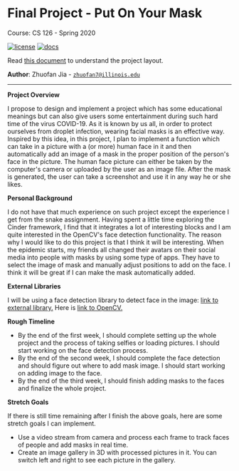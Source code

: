 # Final Project - Put On Your Mask

Course: CS 126 - Spring 2020

[![license](https://img.shields.io/badge/license-MIT-green)](LICENSE)
[![docs](https://img.shields.io/badge/docs-yes-brightgreen)](docs/README.md)

Read [this document](https://cliutils.gitlab.io/modern-cmake/chapters/basics/structure.html) to understand the project
layout.

**Author**: Zhuofan Jia - [`zhuofan7@illinois.edu`](mailto:zhuofan7@illinois.edu)

---

**Project Overview**

I propose to design and implement a project which has some educational 
meanings but can also give users some entertainment 
during such hard time of the virus COVID-19. As it is known by us all, in
order to protect ourselves from droplet infection, wearing facial masks is an
effective way. Inspired by this idea, in this project, I plan to implement a 
function which can take in a picture with a (or more) human face in it and 
then automatically add an image of a mask in the proper position of the person's
face in the picture. The human face picture can either be taken by the 
computer's camera or uploaded by the user as an image file. After the mask is
generated, the user can take a screenshot and use it in any way he or she likes.

**Personal Background**

I do not have that much experience on such project except the experience I get from
the snake assignment.
Having spent a little time exploring the Cinder framework, I find that it integrates
a lot of interesting blocks and I am quite interested in the OpenCV's face
detection functionality. The reason why I would like to do this project is that
I think it will be interesting. When the epidemic starts, my friends all changed their avatars on their social
media into people with masks by using some type of apps. They have to select the image of 
mask and manually adjust positions to add on the face. I think it will be great
if I can make the mask automatically added.

**External Libraries**

I will be using a face detection library to detect face in the image:
[link to external library.](https://github.com/ShiqiYu/libfacedetection)
Here is [link to OpenCV.](https://github.com/cinder/Cinder-OpenCV)

**Rough Timeline**

* By the end of the first week, I should complete setting up the whole project and
the process of taking selfies or loading pictures. I should start working on 
the face detection process.
* By the end of the second week, I should complete the face detection and should
figure out where to add mask image. I should start working on adding image to 
the face.
* By the end of the third week, I should finish adding masks to the faces and 
finalize the whole project.

**Stretch Goals**

If there is still time remaining after I finish the above goals, here are some
stretch goals I can implement.
* Use a video stream from camera and process each frame to track faces of 
people and add masks in real time.
* Create an image gallery in 3D with processed pictures in it. You can switch
left and right to see each picture in the gallery.
 
